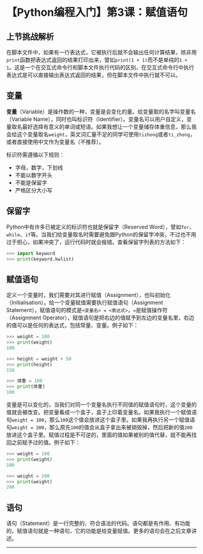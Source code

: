 # 【Python编程入门】第3课：赋值语句

## 上节挑战解析

在脚本文件中，如果有一行表达式，它被执行后就不会输出任何计算结果，除非用`print`函数把表达式返回的结果打印出来，譬如`print(1 + 1)`而不是单纯的`1 + 1`。这是一个在交互式命令行和脚本文件执行代码的区别，在交互式命令行中执行表达式是可以直接输出表达式返回的结果，但在脚本文件中执行就不可以。

## 变量

**变量**（Variable）是操作数的一种，变量是会变化的量。给变量取的名字叫变量名（Variable Name），同时也叫标识符（Identifier）。变量名可以用户自定义，变量取名最好选择有意义的单词或短语。如果我想让一个变量储存体重信息，那么我会给这个变量取名`weight`，英文词汇量不足的同学可使用`tizhong`或者`ti_zhong`，或者直接使用中文作为变量名（不推荐）。

标识符需遵循以下规则：
- 字母，数字，下划线
- 不能以数字开头
- 不能是保留字
- 严格区分大小写

## 保留字

Python中有许多已被定义的标识符也就是保留字（Reserved Word），譬如`for`、`while`、`if`等。当我们给变量取名时需要避免跟Python的保留字冲突，不过也不用过于担心，如果冲突了，运行代码时就会报错。查看保留字列表的方法如下：

```python
>>> import keyword
>>> print(keyword.kwlist)
```

## 赋值语句

定义一个变量时，我们需要对其进行赋值（Assignment），也叫初始化（Initialisation）。给一个变量赋值需要执行赋值语句（Assignment Statement），赋值语句的模式是`<变量名> = <表达式>`，`=`是赋值操作符（Assignment Operator），赋值语句是把右边的值赋予到左边的变量名里，右边的值可以是任何的表达式，包括常量、变量。例子如下：

```python
>>> weight = 100
>>> print(weight)
100
```
```python
>>> height = weight + 50
>>> print(height)
150
```
```python
>>> 体重 = 100
>>> print(体重)
100
```

变量是可以变化的，当我们对同一个变量名执行不同值的赋值语句时，这个变量的值就会被改变。把变量看成一个盒子，盒子上印着变量名。如果我执行一个赋值语句`weight = 100`，那么`100`这个值会放进这个盒子里。如果我再执行另一个赋值语句`weight = 200`，那么原先`100`的值会从盒子拿出来被销毁掉，然后把新的值`200`放进这个盒子里。赋值过程是不可逆的，里面的值如果被别的值代替，就不能再找回之前赋予过的值。例子如下：

```python
>>> weight = 100
>>> print(weight)
100
```
```python
>>> weight = 200
>>> print(weight)
200
```

## 语句

语句（Statement）是一行完整的、符合语法的代码。语句都是有作用、有功能的，赋值语句就是一种语句，它的功能是给变量赋值。更多的语句会在之后文章讲述。

---
